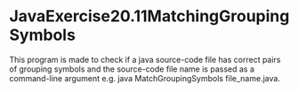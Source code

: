 # JavaExercise20.11MatchingGroupingSymbols

This program is made to check if a java source-code file has correct pairs of grouping symbols and the source-code file name is passed as a command-line argument e.g. java MatchGroupingSymbols file_name.java.
